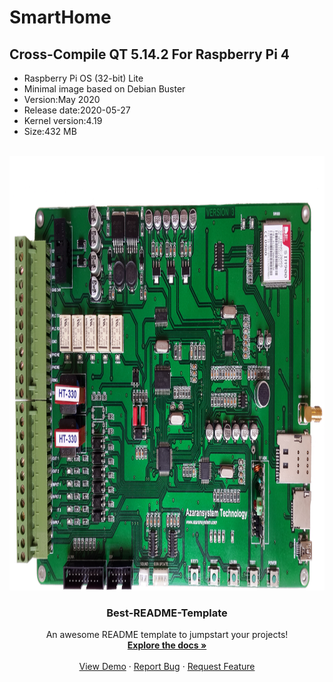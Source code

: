 
# SmartHome


## Cross-Compile QT 5.14.2 For Raspberry Pi 4
* Raspberry Pi OS (32-bit) Lite
* Minimal image based on Debian Buster
* Version:May 2020
* Release date:2020-05-27
* Kernel version:4.19
* Size:432 MB

<!-- PROJECT LOGO -->
<br />
<div align="center">
  <a href="https://github.com/othneildrew/Best-README-Template">
    <img src="./images/pcb.png"  width="1077" height="695">
  </a>

  <h3 align="center">  </h3>
  <h3 align="center">Best-README-Template</h3>

  <p align="center">
    An awesome README template to jumpstart your projects!
    <br />
    <a href="https://github.com/othneildrew/Best-README-Template"><strong>Explore the docs »</strong></a>
    <br />
    <br />
    <a href="https://github.com/othneildrew/Best-README-Template">View Demo</a>
    ·
    <a href="https://github.com/othneildrew/Best-README-Template/issues">Report Bug</a>
    ·
    <a href="https://github.com/othneildrew/Best-README-Template/issues">Request Feature</a>
  </p>
</div>
